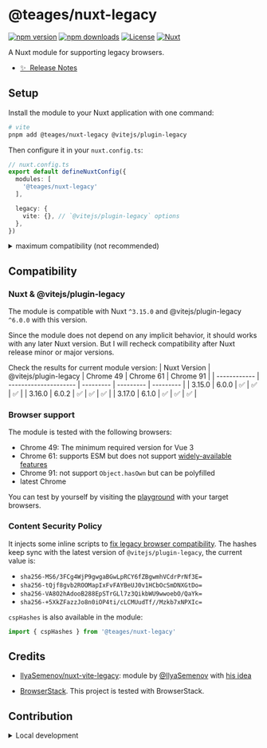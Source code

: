 # @teages/nuxt-legacy

[![npm version][npm-version-src]][npm-version-href]
[![npm downloads][npm-downloads-src]][npm-downloads-href]
[![License][license-src]][license-href]
[![Nuxt][nuxt-src]][nuxt-href]

A Nuxt module for supporting legacy browsers.

- [✨ &nbsp;Release Notes](/CHANGELOG.md)

## Setup

Install the module to your Nuxt application with one command:

```bash
# vite
pnpm add @teages/nuxt-legacy @vitejs/plugin-legacy
```

Then configure it in your `nuxt.config.ts`:

```ts
// nuxt.config.ts
export default defineNuxtConfig({
  modules: [
    '@teages/nuxt-legacy'
  ],

  legacy: {
    vite: {}, // `@vitejs/plugin-legacy` options
  },
})
```

<details>
  <summary>maximum compatibility (not recommended)</summary>

  ```ts
  // nuxt.config.ts
  export default defineNuxtConfig({
    modules: [
      '@teages/nuxt-legacy'
    ],

    legacy: {
      vite: {
        targets: ['fully supports proxy'],
        modernPolyfills: true,
      },
    },
  })
  ```

</details>

## Compatibility

### Nuxt & @vitejs/plugin-legacy

The module is compatible with Nuxt `^3.15.0` and @vitejs/plugin-legacy `^6.0.0` with this version.

Since the module does not depend on any implicit behavior, it should works with any later Nuxt version. But I will recheck compatibility after Nuxt release minor or major versions.

Check the results for current module version:
| Nuxt Version | @vitejs/plugin-legacy | Chrome 49 | Chrome 61 | Chrome 91 |
| ------------ | --------------------- | --------- | --------- | --------- |
| 3.15.0       | 6.0.0                 | ✅        | ✅        | ✅        |
| 3.16.0       | 6.0.2                 | ✅        | ✅        | ✅        |
| 3.17.0       | 6.1.0                 | ✅        | ✅        | ✅        |

### Browser support

The module is tested with the following browsers:

- Chrome 49: The minimum required version for Vue 3
- Chrome 61: supports ESM but does not support [widely-available features](https://vite.dev/guide/build.html#browser-compatibility)
- Chrome 91: not support `Object.hasOwn` but can be polyfilled
- latest Chrome

You can test by yourself by visiting the [playground](https://nuxt-legacy.pages.dev/) with your target browsers.

### Content Security Policy

It injects some inline scripts to [fix legacy browser compatibility](https://github.com/vitejs/vite/tree/main/packages/plugin-legacy#content-security-policy). The hashes keep sync with the latest version of `@vitejs/plugin-legacy`, the current value is:

- `sha256-MS6/3FCg4WjP9gwgaBGwLpRCY6fZBgwmhVCdrPrNf3E=`
- `sha256-tQjf8gvb2ROOMapIxFvFAYBeUJ0v1HCbOcSmDNXGtDo=`
- `sha256-VA8O2hAdooB288EpSTrGLl7z3QikbWU9wwoebO/QaYk=`
- `sha256-+5XkZFazzJo8n0iOP4ti/cLCMUudTf//Mzkb7xNPXIc=`

`cspHashes` is also available in the module:

```ts
import { cspHashes } from '@teages/nuxt-legacy'
```

## Credits

- [IlyaSemenov/nuxt-vite-legacy](https://github.com/IlyaSemenov/nuxt-vite-legacy): module by [@IlyaSemenov](https://github.com/IlyaSemenov) with [his idea](https://github.com/nuxt/nuxt/issues/15464#issuecomment-1539790246)

- [BrowserStack](https://www.browserstack.com/open-source). This project is tested with BrowserStack.

## Contribution

<details>
  <summary>Local development</summary>

  ```bash
  # Install dependencies
  npm install

  # Generate type stubs
  npm run dev:prepare

  # Develop with the playground
  npm run dev

  # Build the playground
  npm run dev:build

  # Run ESLint
  npm run lint

  # Run Vitest
  npm run test
  npm run test:watch

  # Release new version
  npm run release
  ```

</details>

<!-- Badges -->
[npm-version-src]: https://img.shields.io/npm/v/@teages/nuxt-legacy/latest.svg?style=flat&colorA=020420&colorB=00DC82
[npm-version-href]: https://npmjs.com/package/@teages/nuxt-legacy

[npm-downloads-src]: https://img.shields.io/npm/dm/@teages/nuxt-legacy.svg?style=flat&colorA=020420&colorB=00DC82
[npm-downloads-href]: https://npm.chart.dev/@teages/nuxt-legacy

[license-src]: https://img.shields.io/npm/l/@teages/nuxt-legacy.svg?style=flat&colorA=020420&colorB=00DC82
[license-href]: https://npmjs.com/package/@teages/nuxt-legacy

[nuxt-src]: https://img.shields.io/badge/Nuxt-020420?logo=nuxt.js
[nuxt-href]: https://nuxt.com
